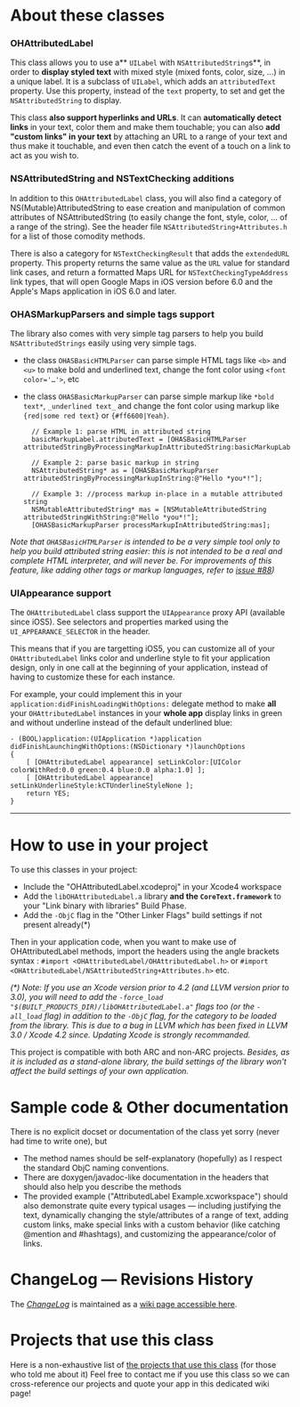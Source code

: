 # About these classes

### OHAttributedLabel

This class allows you to use a** `UILabel` with `NSAttributedString`s**, in order to **display styled text** with mixed style (mixed fonts, color, size, ...) in a unique label. It is a subclass of `UILabel`, which adds an `attributedText` property. Use this property, instead of the `text` property, to set and get the `NSAttributedString` to display.

This class **also support hyperlinks and URLs**. It can **automatically detect links** in your text, color them and make them touchable; you can also **add "custom links" in your text** by attaching an URL to a range of your text and thus make it touchable, and even then catch the event of a touch on a link to act as you wish to.

### NSAttributedString and NSTextChecking additions

In addition to this `OHAttributedLabel` class, you will also find a category of NS(Mutable)AttributedString to ease creation and manipulation of common attributes of NSAttributedString (to easily change the font, style, color, ... of a range of the string). See the header file `NSAttributedString+Attributes.h` for a list of those comodity methods.

There is also a category for `NSTextCheckingResult` that adds the `extendedURL` property. This property returns the same value as the `URL` value for standard link cases, and return a formatted Maps URL for `NSTextCheckingTypeAddress` link types, that will open Google Maps in iOS version before 6.0 and the Apple's Maps application in iOS 6.0 and later.

### OHASMarkupParsers and simple tags support ###

The library also comes with very simple tag parsers to help you build `NSAttributedStrings` easily using very simple tags.

* the class `OHASBasicHTMLParser` can parse simple HTML tags like `<b>` and `<u>` to make bold and underlined text, change the font color using `<font color='…'>`, etc
* the class `OHASBasicMarkupParser` can parse simple markup like `*bold text*`, `_underlined text_` and change the font color using markup like `{red|some red text}` or `{#ff6600|Yeah}`.

        // Example 1: parse HTML in attributed string
        basicMarkupLabel.attributedText = [OHASBasicHTMLParser attributedStringByProcessingMarkupInAttributedString:basicMarkupLabel.attributedText];
    
        // Example 2: parse basic markup in string
        NSAttributedString* as = [OHASBasicMarkupParser attributedStringByProcessingMarkupInString:@"Hello *you*!"];

        // Example 3: //process markup in-place in a mutable attributed string
        NSMutableAttributedString* mas = [NSMutableAttributedString attributedStringWithString:@"Hello *you*!"];
        [OHASBasicMarkupParser processMarkupInAttributedString:mas];

_Note that `OHASBasicHTMLParser` is intended to be a very simple tool only to help you build attributed string easier: this is not intended to be a real and complete HTML interpreter, and will never be. For improvements of this feature, like adding other tags or markup languages, refer to [issue #88](http://github.com/AliSoftware/OHAttributedLabel/issues/88))_

### UIAppearance support ###

The `OHAttributedLabel` class support the `UIAppearance` proxy API (available since iOS5). See selectors and properties marked using the `UI_APPEARANCE_SELECTOR` in the header.

This means that if you are targetting iOS5, you can customize all of your `OHAttributedLabel` links color and underline style to fit your application design, only in one call at the beginning of your application, instead of having to customize these for each instance.

For example, your could implement this in your `application:didFinishLoadingWithOptions:` delegate method to make **all** your `OHAttributedLabel` instances in your **whole app** display links in green and without underline instead of the default underlined blue:

    - (BOOL)application:(UIApplication *)application didFinishLaunchingWithOptions:(NSDictionary *)launchOptions
    {
        [ [OHAttributedLabel appearance] setLinkColor:[UIColor colorWithRed:0.0 green:0.4 blue:0.0 alpha:1.0] ];
        [ [OHAttributedLabel appearance] setLinkUnderlineStyle:kCTUnderlineStyleNone ];
        return YES;
    }

----

# How to use in your project

To use this classes in your project:

* Include the "OHAttributedLabel.xcodeproj" in your Xcode4 workspace
* Add the `libOHAttributedLabel.a` library **and the `CoreText.framework`** to your "Link binary with libraries" Build Phase.
* Add the `-ObjC` flag in the "Other Linker Flags" build settings if not present already(*)

Then in your application code, when you want to make use of OHAttributedLabel methods, import the headers using the angle brackets syntax : `#import <OHAttributedLabel/OHAttributedLabel.h>` or `#import <OHAttributedLabel/NSAttributedString+Attributes.h>` etc.

_(*) Note: If you use an Xcode version prior to 4.2 (and LLVM version prior to 3.0), you will need to add the `-force_load "$(BUILT_PRODUCTS_DIR)/libOHAttributedLabel.a"` flags too (or the `-all_load` flag) in addition to the `-ObjC` flag, for the category to be loaded from the library. This is due to a bug in LLVM which has been fixed in LLVM 3.0 / Xcode 4.2 since. Updating Xcode is strongly recommanded._

This project is compatible with both ARC and non-ARC projects. _Besides, as it is included as a stand-alone library, the build settings of the library won't affect the build settings of your own application._

# Sample code & Other documentation

There is no explicit docset or documentation of the class yet sorry (never had time to write one), but

* The method names should be self-explanatory (hopefully) as I respect the standard ObjC naming conventions.
* There are doxygen/javadoc-like documentation in the headers that should also help you describe the methods
* The provided example ("AttributedLabel Example.xcworkspace") should also demonstrate quite every typical usages — including justifying the text, dynamically changing the style/attributes of a range of text, adding custom links, make special links with a custom behavior (like catching @mention and #hashtags), and customizing the appearance/color of links.

# ChangeLog — Revisions History

The [_ChangeLog_](http://github.com/AliSoftware/OHAttributedLabel/wiki/Revisions-History) is maintained as a [wiki page accessible here](http://github.com/AliSoftware/OHAttributedLabel/wiki/Revisions-History).

# Projects that use this class

Here is a non-exhaustive list of [the projects that use this class](http://github.com/AliSoftware/OHAttributedLabel/wiki/They-use-this-class) (for those who told me about it)
Feel free to contact me if you use this class so we can cross-reference our projects and quote your app in this dedicated wiki page!